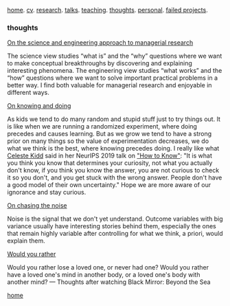 [home](./). [cv](./assets/files/CV.pdf). [research](./research.md). [talks](./talk.md). [teaching](./teaching.md). [thoughts](./thought.md). [personal](./hobby.md). [failed projects](./failed.md).

### thoughts

<ins>On the science and engineering approach to managerial research</ins>

The science view studies “what is” and the “why” questions where we want to make conceptual breakthroughs by discovering and explaining interesting phenomena. The engineering view studies “what works” and the “how” questions where we want to solve important practical problems in a better way. I find both valuable for managerial research and enjoyable in different ways.

<ins>On knowing and doing</ins>

As kids we tend to do many random and stupid stuff just to try things out. It is like when we are running a randomized experiment, where doing precedes and causes learning. But as we grow we tend to have a strong prior on many things so the value of experimentation decreases, we do what we think is the best, where knowing precedes doing. I really like what [Celeste Kidd](https://www.kiddlab.com/) said in her NeurIPS 2019 talk on ["How to Know"](https://www.youtube.com/watch?v=bvebjL48f-w): "It is what you think you know that determines your curiosity, not what you actually don't know, if you think you know the answer, you are not curious to check it so you don't, and you get stuck with the wrong answer. People don't have a good model of their own uncertainty." Hope we are more aware of our ignorance and stay curious.

<ins>On chasing the noise</ins>

Noise is the signal that we don't yet understand. Outcome variables with big variance usually have interesting stories behind them, especially the ones that remain highly variable after controlling for what we think, a priori, would explain them.

<ins>Would you rather</ins>

Would you rather lose a loved one, or never had one? Would you rather have a loved one's mind in another body, or a loved one's body with another mind? — Thoughts after watching Black Mirror: Beyond the Sea

[home](./)

<!-- <ins>On the "science" and "engineering" type of research in business schools</ins>
Broadly speaking, I think there are two main flavors in the type of research conducted in business schools. I call them the "science" and "engineering" type. The "science" type solves intellectual puzzles, the purpose is to understand and explain. The "engineering" type provides solution to practical problems and can be implemented to show a real business impact. A good "science" type of research doesn't need to have a direct application, similarly, a good "engineering" type of research may not have a conceptual breakthrough. 
<ins>On my frustration with English dictionaries</ins>
They do two things that frustrate me. They either explain a world I don't know with another word that I don't know, or even worse, they explain a word with itself. I didn't know it is possible to bootstrap in languages? I was looking up the word _vexatious_ on Webster dictionary the other day and it says _causing vexation_, still don't know what it means. Then I search for _vexation_ it says _the quality or state of being vexed_. Really? I felt annoyed and still don't know what vexed means till this day. --> 


